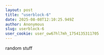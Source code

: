 ```yaml
---
layout: post
title: "userblock-6"
date: 2025-08-08T12:10:25.949Z
author: Anonymous
slug: userblock-6
user_cookie: user_ow67hl7mh_1754135311705
---
```


random stuff

